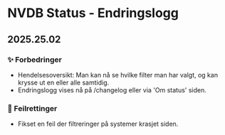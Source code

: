 # NVDB Status - Endringslogg

## 2025.25.02
### ✨ Forbedringer
* Hendelsesoversikt: Man kan nå se hvilke filter man har valgt, og kan krysse ut en eller alle samtidig. 
* Endringslogg vises nå på /changelog eller via 'Om status' siden. 

### 🐛 Feilrettinger
* Fikset en feil der filtreringer på systemer krasjet siden.
